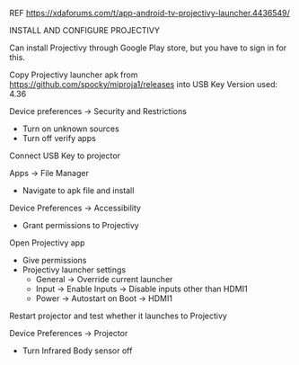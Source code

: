 REF
https://xdaforums.com/t/app-android-tv-projectivy-launcher.4436549/

INSTALL AND CONFIGURE PROJECTIVY

Can install Projectivy through Google Play store, but you have to sign in for this.

Copy Projectivy launcher apk from https://github.com/spocky/miproja1/releases into USB Key
Version used: 4.36

Device preferences -> Security and Restrictions
- Turn on unknown sources
- Turn off verify apps

Connect USB Key to projector

Apps -> File Manager
- Navigate to apk file and install

Device Preferences -> Accessibility
- Grant permissions to Projectivy

Open Projectivy app
- Give permissions
- Projectivy launcher settings
	- General -> Override current launcher
	- Input -> Enable Inputs -> Disable inputs other than HDMI1
	- Power -> Autostart on Boot -> HDMI1

Restart projector and test whether it launches to Projectivy

Device Preferences -> Projector
- Turn Infrared Body sensor off
